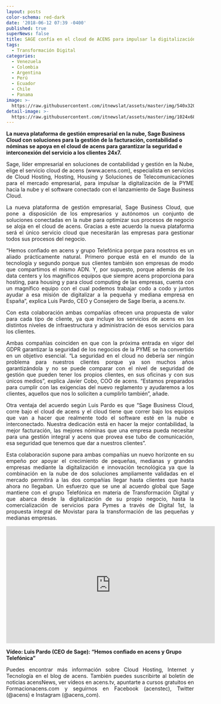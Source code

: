 ```yaml
---
layout: posts
color-schema: red-dark
date: '2018-06-12 07:39 -0400'
published: true
superNews: false
title: SAGE confía en el cloud de ACENS para impulsar la digitalización de las pymes
tags:
  - Transformación Digital
categories:
  - Venezuela
  - Colombia
  - Argentina
  - Perú
  - Ecuador
  - Chile
  - Panama
image: >-
  https://raw.githubusercontent.com/itnewslat/assets/master/img/540x320/Cloud-Computing-p.jpg
detail-image: >-
  https://raw.githubusercontent.com/itnewslat/assets/master/img/1024x680/Cloud-Computing-g.jpg
---
```

**La nueva plataforma de gestión empresarial en la nube, Sage Business Cloud con soluciones para la gestión de la facturación, contabilidad o nóminas se apoya en el cloud de acens para garantizar la seguridad e interconexión del servicio a los clientes 24x7.**
 
<p style="text-align: justify;">Sage, líder empresarial en soluciones de contabilidad y gestión en la Nube, elige el servicio cloud de acens (www.acens.com), especialista en servicios de Cloud Hosting, Hosting, Housing y Soluciones de Telecomunicaciones para el mercado empresarial, para impulsar la digitalización de la PYME hacia la nube y el software conectado con el lanzamiento de Sage Business Cloud. </p>
 
<p style="text-align: justify;">La nueva plataforma de gestión empresarial, Sage Business Cloud, que pone a disposición de los empresarios y autónomos un conjunto de soluciones conectadas en la nube para optimizar sus procesos de negocio se aloja en el cloud de acens. Gracias a este acuerdo la nueva plataforma será el único servicio cloud que necesitarán las empresas para gestionar todos sus procesos del negocio.</p>
 
<p style="text-align: justify;">“Hemos confiado en acens y grupo Telefónica porque para nosotros es un aliado prácticamente natural. Primero porque está en el mundo de la tecnología y segundo porque sus clientes también son empresas de modo que compartimos el mismo ADN. Y, por supuesto, porque además de los data centers y los magníficos equipos que siempre acens proporciona para hosting, para housing y para cloud computing de las empresas, cuenta con un magnífico equipo con el cual podemos trabajar codo a codo y juntos ayudar a esa misión de digitalizar a la pequeña y mediana empresa en España”, explica Luis Pardo, CEO y Consejero de Sage Iberia, a acens.tv.</p>
 
<p style="text-align: justify;">Con esta colaboración ambas compañías ofrecen una propuesta de valor para cada tipo de cliente, ya que incluye los servicios de acens en los distintos niveles de infraestructura y administración de esos servicios para los clientes. </p>
 
<p style="text-align: justify;">Ambas compañías coinciden en que con la próxima entrada en vigor del GDPR garantizar la seguridad de los negocios de la PYME se ha convertido en un objetivo esencial. “La seguridad en el cloud no debería ser ningún problema para nuestros clientes porque ya son muchos años garantizándola y no se puede comparar con el nivel de seguridad de gestión que pueden tener los propios clientes, en sus oficinas y con sus únicos medios”, explica Javier Cobo, COO de acens. “Estamos preparados para cumplir con las exigencias del nuevo reglamento y ayudaremos a los clientes, aquellos que nos lo soliciten a cumplirlo también”, añade.</p>
 
<p style="text-align: justify;">Otra ventaja del acuerdo según Luis Pardo es que “Sage Business Cloud, corre bajo el cloud de acens y el cloud tiene que correr bajo los equipos que van a hacer que realmente todo el software esté en la nube e interconectado. Nuestra dedicación está en hacer la mejor contabilidad, la mejor facturación, las mejores nóminas que una empresa pueda necesitar para una gestión integral y acens que provea ese tubo de comunicación, esa seguridad que tenemos que dar a nuestros clientes”.</p> 
 
<p style="text-align: justify;">Esta colaboración supone para ambas compañías un nuevo horizonte en su empeño por apoyar el crecimiento de pequeñas, medianas y grandes empresas mediante la digitalización e innovación tecnológica ya que la combinación en la nube de dos soluciones ampliamente validadas en el mercado permitirá a las dos compañías llegar hasta clientes que hasta ahora no llegaban. Un esfuerzo que se une al acuerdo global que Sage mantiene con el grupo Telefónica en materia de Transformación Digital y que abarca desde la digitalización de su propio negocio, hasta la comercialización de servicios para Pymes a través de Digital 1st, la propuesta integral de Movistar para la transformación de las pequeñas y medianas empresas.</p>

<iframe width="560" height="315" src="https://www.youtube.com/embed/9tuoFykvEBA?vq=hires&rel=0" frameborder="0" allowfullscreen></iframe>
 
**Vídeo: Luis Pardo (CEO de Sage): “Hemos confiado en acens y Grupo Telefónica”**
 
<p style="text-align: justify;">Puedes encontrar más información sobre Cloud Hosting, Internet y Tecnología en el blog de acens. También puedes suscribirte al boletín de noticias acensNews, ver vídeos en acens.tv, apuntarte a cursos gratuitos en Formacionacens.com y seguirnos en Facebook (acenstec), Twitter (@acens) e Instagram (@acens_com).</p>